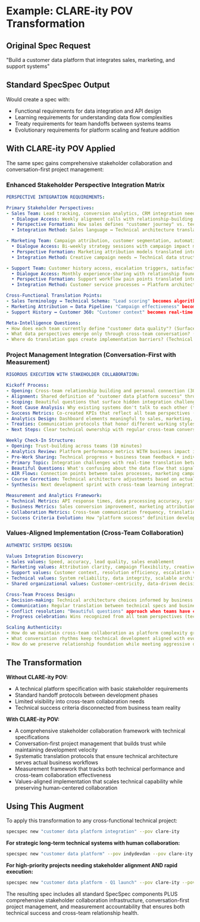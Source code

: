 # Example: CLARE-ity POV Transformation

## Original Spec Request
"Build a customer data platform that integrates sales, marketing, and support systems"

## Standard SpecSpec Output
Would create a spec with:
- Functional requirements for data integration and API design
- Learning requirements for understanding data flow complexities
- Treaty requirements for team handoffs between systems teams
- Evolutionary requirements for platform scaling and feature addition

## With CLARE-ity POV Applied
The same spec gains comprehensive stakeholder collaboration and conversation-first project management:

### Enhanced Stakeholder Perspective Integration Matrix
```yaml
PERSPECTIVE INTEGRATION REQUIREMENTS:

Primary Stakeholder Perspectives:
- Sales Team: Lead tracking, conversion analytics, CRM integration needs
  • Dialogue Access: Weekly alignment calls with relationship-building + progress review
  • Perspective Formation: How sales defines "customer journey" vs. technical data flow
  • Integration Method: Sales language ↔ Technical architecture translation protocols

- Marketing Team: Campaign attribution, customer segmentation, automation workflows  
  • Dialogue Access: Bi-weekly strategy sessions with campaign impact measurement
  • Perspective Formation: Marketing attribution models translated into data requirements
  • Integration Method: Creative campaign needs ↔ Technical data structure conversations

- Support Team: Customer history access, escalation triggers, satisfaction metrics
  • Dialogue Access: Monthly experience-sharing with relationship foundation
  • Perspective Formation: Support workflow pain points translated into platform requirements
  • Integration Method: Customer service processes ↔ Platform architecture alignment

Cross-Functional Translation Points:
- Sales Terminology ↔ Technical Schema: "Lead scoring" becomes algorithmic data processing requirements
- Marketing Attribution ↔ Data Pipeline: "Campaign effectiveness" becomes multi-touch attribution data flow
- Support History ↔ Customer 360: "Customer context" becomes real-time data aggregation architecture

Meta-Intelligence Questions:
- How does each team currently define "customer data quality"? (Surface through collaborative sessions)
- What data perspectives emerge only through cross-team conversation? (Marketing attribution needs sales context needs support history)
- Where do translation gaps create implementation barriers? (Technical team builds features no one actually uses)
```

### Project Management Integration (Conversation-First with Measurement)
```yaml
RIGOROUS EXECUTION WITH STAKEHOLDER COLLABORATION:

Kickoff Process:
- Opening: Cross-team relationship building and personal connection (30 min)
- Alignment: Shared definition of "customer data platform success" through collaborative dialogue
- Scoping: Beautiful questions that surface hidden integration challenges
- Root Cause Analysis: Why existing systems don't talk to each other (technical + cultural factors)
- Success Metrics: Co-created KPIs that reflect all team perspectives (lead velocity + campaign ROI + support efficiency)
- Analytics Design: Dashboard elements meaningful to sales, marketing, AND technical teams
- Treaties: Communication protocols that honor different working styles and priorities
- Next Steps: Clear technical ownership with regular cross-team conversation check-ins

Weekly Check-In Structure:
- Opening: Trust-building across teams (10 minutes)
- Analytics Review: Platform performance metrics WITH business impact interpretation
- Pre-Work Sharing: Technical progress + business team feedback + individual insights
- Primary Topic: Integration challenges with real-time translation between team languages
- Beautiful Questions: What's confusing about the data flow that signals new insights?
- AIR Flows: Connection points between sales processes, marketing campaigns, and support workflows
- Course Correction: Technical architecture adjustments based on actual business team usage
- Synthesis: Next development sprint with cross-team learning integration

Measurement and Analytics Framework:
- Technical Metrics: API response times, data processing accuracy, system uptime
- Business Metrics: Sales conversion improvement, marketing attribution clarity, support resolution time
- Collaboration Metrics: Cross-team communication frequency, translation effectiveness, stakeholder satisfaction
- Success Criteria Evolution: How "platform success" definition develops through project lifecycle
```

### Values-Aligned Implementation (Cross-Team Collaboration)
```yaml
AUTHENTIC SYSTEMS DESIGN:

Values Integration Discovery:
- Sales values: Speed, accuracy, lead quality, sales enablement
- Marketing values: Attribution clarity, campaign flexibility, creative support  
- Support values: Customer context, resolution efficiency, escalation visibility
- Technical values: System reliability, data integrity, scalable architecture
- Shared organizational values: Customer-centricity, data-driven decisions, team collaboration

Cross-Team Process Design:
- Decision-making: Technical architecture choices informed by business team workflows
- Communication: Regular translation between technical specs and business impact language
- Conflict resolution: "Beautiful questions" approach when teams have competing data needs
- Progress celebration: Wins recognized from all team perspectives (technical milestones + business outcomes)

Scaling Authenticity:
- How do we maintain cross-team collaboration as platform complexity grows?
- What conversation rhythms keep technical development aligned with evolving business needs?  
- How do we preserve relationship foundation while meeting aggressive development timelines?
```

## The Transformation

**Without CLARE-ity POV:**
- A technical platform specification with basic stakeholder requirements
- Standard handoff protocols between development phases
- Limited visibility into cross-team collaboration needs
- Technical success criteria disconnected from business team reality

**With CLARE-ity POV:**
- A comprehensive stakeholder collaboration framework with technical specifications
- Conversation-first project management that builds trust while maintaining development velocity
- Systematic translation protocols that ensure technical architecture serves actual business workflows
- Measurement framework that tracks both technical performance and cross-team collaboration effectiveness
- Values-aligned implementation that scales technical capability while preserving human-centered collaboration

## Using This Augment

To apply this transformation to any cross-functional technical project:
```bash
specspec new "customer data platform integration" --pov clare-ity
```

**For strategic long-term technical systems with human collaboration:**
```bash
specspec new "customer data platform" --pov indydevdan --pov clare-ity
```

**For high-priority projects needing stakeholder alignment AND rapid execution:**
```bash
specspec new "customer data platform - Q1 launch" --pov clare-ity --pov judys-ass-fire
```

The resulting spec includes all standard SpecSpec components PLUS comprehensive stakeholder collaboration infrastructure, conversation-first project management, and measurement accountability that ensures both technical success and cross-team relationship health.